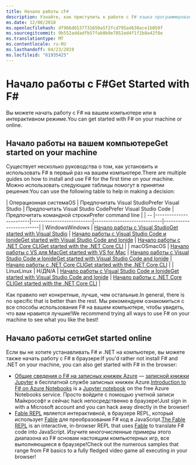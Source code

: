 ```yaml
---
title: Начало работы сF#
description: Узнайте, как приступить к работе с F# языка программирования.
ms.date: 12/08/2018
ms.openlocfilehash: df966d6537731650a5f2fcd795ad638ace1b059f
ms.sourcegitcommit: 9b552addadfb57fab0b9e7852ed4f1f1b8a42f8e
ms.translationtype: MT
ms.contentlocale: ru-RU
ms.lasthandoff: 04/23/2019
ms.locfileid: "61935425"
---
```

# <a name="get-started-with-f"></a><span data-ttu-id="71b5b-103">Начало работы с F\#</span><span class="sxs-lookup"><span data-stu-id="71b5b-103">Get Started with F\#</span></span>

<span data-ttu-id="71b5b-104">Вы можете начать работу с F# на вашем компьютере или в интерактивном режиме.</span><span class="sxs-lookup"><span data-stu-id="71b5b-104">You can get started with F# on your machine or online.</span></span>

## <a name="get-started-on-your-machine"></a><span data-ttu-id="71b5b-105">Начало работы на вашем компьютере</span><span class="sxs-lookup"><span data-stu-id="71b5b-105">Get started on your machine</span></span>

<span data-ttu-id="71b5b-106">Существует несколько руководства о том, как установить и использовать F# в первый раз на вашем компьютере.</span><span class="sxs-lookup"><span data-stu-id="71b5b-106">There are multiple guides on how to install and use F# for the first time on your machine.</span></span>  <span data-ttu-id="71b5b-107">Можно использовать следующие таблицы помогут в принятии решения:</span><span class="sxs-lookup"><span data-stu-id="71b5b-107">You can use the following table to help in making a decision:</span></span>

| <span data-ttu-id="71b5b-108">Операционная система</span><span class="sxs-lookup"><span data-stu-id="71b5b-108">OS</span></span> | <span data-ttu-id="71b5b-109">Предпочитать Visual Studio</span><span class="sxs-lookup"><span data-stu-id="71b5b-109">Prefer Visual Studio</span></span> | <span data-ttu-id="71b5b-110">Предпочитать Visual Studio Code</span><span class="sxs-lookup"><span data-stu-id="71b5b-110">Prefer Visual Studio Code</span></span> | <span data-ttu-id="71b5b-111">Предпочитать командной строки</span><span class="sxs-lookup"><span data-stu-id="71b5b-111">Prefer command line</span></span> |
| -- |------------------------|--------------------------|-----------------------------|-------------------------|
| <span data-ttu-id="71b5b-112">Windows</span><span class="sxs-lookup"><span data-stu-id="71b5b-112">Windows</span></span> | [<span data-ttu-id="71b5b-113">Начало работы с Visual Studio</span><span class="sxs-lookup"><span data-stu-id="71b5b-113">Get started with Visual Studio</span></span>](get-started-visual-studio.md) | [<span data-ttu-id="71b5b-114">Начало работы с Visual Studio Code и Ionide</span><span class="sxs-lookup"><span data-stu-id="71b5b-114">Get started with Visual Studio Code and Ionide</span></span>](get-started-vscode.md) | [<span data-ttu-id="71b5b-115">Начало работы с .NET Core CLI</span><span class="sxs-lookup"><span data-stu-id="71b5b-115">Get started with the .NET Core CLI</span></span>](get-started-command-line.md) |
| <span data-ttu-id="71b5b-116">macOS</span><span class="sxs-lookup"><span data-stu-id="71b5b-116">macOS</span></span> | [<span data-ttu-id="71b5b-117">Начало работы с VS для Mac</span><span class="sxs-lookup"><span data-stu-id="71b5b-117">Get started with VS for Mac</span></span>](get-started-with-visual-studio-for-mac.md) | [<span data-ttu-id="71b5b-118">Начало работы с Visual Studio Code и Ionide</span><span class="sxs-lookup"><span data-stu-id="71b5b-118">Get started with Visual Studio Code and Ionide</span></span>](get-started-vscode.md) | [<span data-ttu-id="71b5b-119">Начало работы с .NET Core CLI</span><span class="sxs-lookup"><span data-stu-id="71b5b-119">Get started with the .NET Core CLI</span></span>](get-started-command-line.md) |
| <span data-ttu-id="71b5b-120">Linux</span><span class="sxs-lookup"><span data-stu-id="71b5b-120">Linux</span></span> | <span data-ttu-id="71b5b-121">Н/Д</span><span class="sxs-lookup"><span data-stu-id="71b5b-121">N/A</span></span> | [<span data-ttu-id="71b5b-122">Начало работы с Visual Studio Code и Ionide</span><span class="sxs-lookup"><span data-stu-id="71b5b-122">Get started with Visual Studio Code and Ionide</span></span>](get-started-vscode.md) | [<span data-ttu-id="71b5b-123">Начало работы с .NET Core CLI</span><span class="sxs-lookup"><span data-stu-id="71b5b-123">Get started with the .NET Core CLI</span></span>](get-started-command-line.md) |

<span data-ttu-id="71b5b-124">Как правило нет конкретные, лучше, чем остальные.</span><span class="sxs-lookup"><span data-stu-id="71b5b-124">In general, there is no specific that is better than the rest.</span></span> <span data-ttu-id="71b5b-125">Мы рекомендуем ознакомиться с все способы использования F# на вашем компьютере, чтобы увидеть, что вам нравится лучшие!</span><span class="sxs-lookup"><span data-stu-id="71b5b-125">We recommend trying all ways to use F# on your machine to see what you like the best!</span></span>

## <a name="get-started-online"></a><span data-ttu-id="71b5b-126">Начало работы сети</span><span class="sxs-lookup"><span data-stu-id="71b5b-126">Get started online</span></span>

<span data-ttu-id="71b5b-127">Если вы не хотите устанавливать F# и .NET на компьютере, вы можете также начать работу с F# в браузере:</span><span class="sxs-lookup"><span data-stu-id="71b5b-127">If you'd rather not install F# and .NET on your machine, you can also get started with F# in the browser:</span></span>

* <span data-ttu-id="71b5b-128">[Общие сведения о F# на записных книжек Azure](https://notebooks.azure.com/Microsoft/projects/2018-Intro-FSharp/html/Introduction%20to%20FSharp.ipynb) — [записной книжки Jupyter](https://jupyter.org/) в бесплатной службе записных книжек Azure.</span><span class="sxs-lookup"><span data-stu-id="71b5b-128">[Introduction to F# on Azure Notebooks](https://notebooks.azure.com/Microsoft/projects/2018-Intro-FSharp/html/Introduction%20to%20FSharp.ipynb) is a [Jupyter notebook](https://jupyter.org/) on the free Azure Notebooks service.</span></span> <span data-ttu-id="71b5b-129">Просто войдите с помощью учетной записи Майкрософт и сейчас hack непосредственно в браузере!</span><span class="sxs-lookup"><span data-stu-id="71b5b-129">Just sign in with a Microsoft account and you can hack away directly in the browser!</span></span>
* <span data-ttu-id="71b5b-130">[Fable REPL](https://fable.io/repl/) является интерактивной, в браузере REPL, который использует [Fable](https://fable.io/) для преобразования F# код в JavaScript.</span><span class="sxs-lookup"><span data-stu-id="71b5b-130">[The Fable REPL](https://fable.io/repl/) is an interactive, in-browser REPL that uses [Fable](https://fable.io/) to translate F# code into JavaScript.</span></span> <span data-ttu-id="71b5b-131">Изучите многочисленные примеры этого диапазона из F# основам настоящим компьютерных игр, все выполняющиеся в браузере!</span><span class="sxs-lookup"><span data-stu-id="71b5b-131">Check out the numerous samples that range from F# basics to a fully fledged video game all executing in your browser!</span></span>
